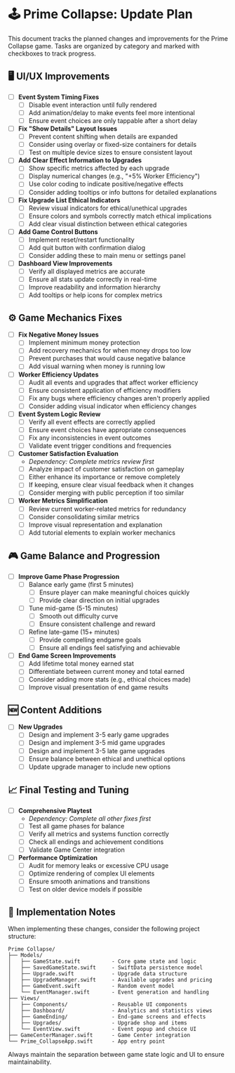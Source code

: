 # 🕹 Prime Collapse: Update Plan

This document tracks the planned changes and improvements for the Prime Collapse game. Tasks are organized by category and marked with checkboxes to track progress.

## 🖥 UI/UX Improvements

* [ ] **Event System Timing Fixes**
  * [ ] Disable event interaction until fully rendered
  * [ ] Add animation/delay to make events feel more intentional
  * [ ] Ensure event choices are only tappable after a short delay

* [ ] **Fix "Show Details" Layout Issues**
  * [ ] Prevent content shifting when details are expanded
  * [ ] Consider using overlay or fixed-size containers for details
  * [ ] Test on multiple device sizes to ensure consistent layout

* [ ] **Add Clear Effect Information to Upgrades**
  * [ ] Show specific metrics affected by each upgrade
  * [ ] Display numerical changes (e.g., "+5% Worker Efficiency")
  * [ ] Use color coding to indicate positive/negative effects
  * [ ] Consider adding tooltips or info buttons for detailed explanations

* [ ] **Fix Upgrade List Ethical Indicators**
  * [ ] Review visual indicators for ethical/unethical upgrades
  * [ ] Ensure colors and symbols correctly match ethical implications
  * [ ] Add clear visual distinction between ethical categories

* [ ] **Add Game Control Buttons**
  * [ ] Implement reset/restart functionality
  * [ ] Add quit button with confirmation dialog
  * [ ] Consider adding these to main menu or settings panel

* [ ] **Dashboard View Improvements**
  * [ ] Verify all displayed metrics are accurate
  * [ ] Ensure all stats update correctly in real-time
  * [ ] Improve readability and information hierarchy
  * [ ] Add tooltips or help icons for complex metrics

## ⚙️ Game Mechanics Fixes

* [ ] **Fix Negative Money Issues**
  * [ ] Implement minimum money protection
  * [ ] Add recovery mechanics for when money drops too low
  * [ ] Prevent purchases that would cause negative balance
  * [ ] Add visual warning when money is running low

* [ ] **Worker Efficiency Updates**
  * [ ] Audit all events and upgrades that affect worker efficiency
  * [ ] Ensure consistent application of efficiency modifiers
  * [ ] Fix any bugs where efficiency changes aren't properly applied
  * [ ] Consider adding visual indicator when efficiency changes

* [ ] **Event System Logic Review**
  * [ ] Verify all event effects are correctly applied
  * [ ] Ensure event choices have appropriate consequences
  * [ ] Fix any inconsistencies in event outcomes
  * [ ] Validate event trigger conditions and frequencies

* [ ] **Customer Satisfaction Evaluation**
  * _Dependency: Complete metrics review first_
  * [ ] Analyze impact of customer satisfaction on gameplay
  * [ ] Either enhance its importance or remove completely
  * [ ] If keeping, ensure clear visual feedback when it changes
  * [ ] Consider merging with public perception if too similar

* [ ] **Worker Metrics Simplification**
  * [ ] Review current worker-related metrics for redundancy
  * [ ] Consider consolidating similar metrics
  * [ ] Improve visual representation and explanation
  * [ ] Add tutorial elements to explain worker mechanics

## 🎮 Game Balance and Progression

* [ ] **Improve Game Phase Progression**
  * [ ] Balance early game (first 5 minutes)
    * [ ] Ensure player can make meaningful choices quickly
    * [ ] Provide clear direction on initial upgrades
  * [ ] Tune mid-game (5-15 minutes)
    * [ ] Smooth out difficulty curve
    * [ ] Ensure consistent challenge and reward
  * [ ] Refine late-game (15+ minutes)
    * [ ] Provide compelling endgame goals
    * [ ] Ensure all endings feel satisfying and achievable

* [ ] **End Game Screen Improvements**
  * [ ] Add lifetime total money earned stat
  * [ ] Differentiate between current money and total earned
  * [ ] Consider adding more stats (e.g., ethical choices made)
  * [ ] Improve visual presentation of end game results

## 🆕 Content Additions

* [ ] **New Upgrades**
  * [ ] Design and implement 3-5 early game upgrades
  * [ ] Design and implement 3-5 mid game upgrades
  * [ ] Design and implement 3-5 late game upgrades
  * [ ] Ensure balance between ethical and unethical options
  * [ ] Update upgrade manager to include new options

## 📈 Final Testing and Tuning

* [ ] **Comprehensive Playtest**
  * _Dependency: Complete all other fixes first_
  * [ ] Test all game phases for balance
  * [ ] Verify all metrics and systems function correctly
  * [ ] Check all endings and achievement conditions
  * [ ] Validate Game Center integration

* [ ] **Performance Optimization**
  * [ ] Audit for memory leaks or excessive CPU usage
  * [ ] Optimize rendering of complex UI elements
  * [ ] Ensure smooth animations and transitions
  * [ ] Test on older device models if possible

## 📝 Implementation Notes

When implementing these changes, consider the following project structure:

```
Prime Collapse/
├── Models/
│   ├── GameState.swift          - Core game state and logic
│   ├── SavedGameState.swift     - SwiftData persistence model
│   ├── Upgrade.swift            - Upgrade data structure
│   ├── UpgradeManager.swift     - Available upgrades and pricing
│   ├── GameEvent.swift          - Random event model
│   └── EventManager.swift       - Event generation and handling
├── Views/
│   ├── Components/              - Reusable UI components
│   ├── Dashboard/               - Analytics and statistics views
│   ├── GameEnding/              - End-game screens and effects
│   ├── Upgrades/                - Upgrade shop and items
│   └── EventView.swift          - Event popup and choice UI
├── GameCenterManager.swift      - Game Center integration
└── Prime_CollapseApp.swift      - App entry point
```

Always maintain the separation between game state logic and UI to ensure maintainability. 